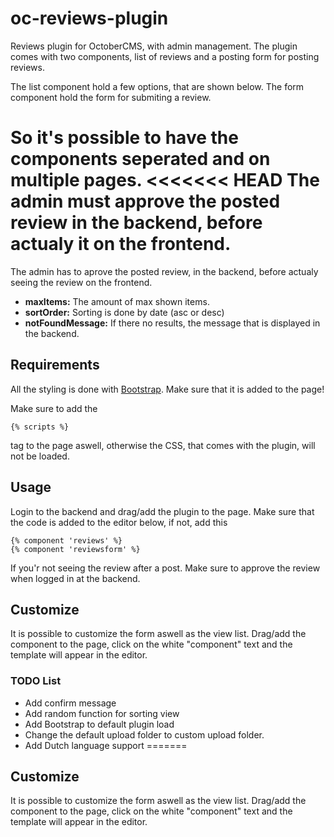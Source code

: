 # oc-reviews-plugin
Reviews plugin for OctoberCMS, with admin management. The plugin comes with two components, list of reviews and a posting form for posting reviews.

The list component hold a few options, that are shown below.
The form component hold the form for submiting a review. 

So it's possible to have the components seperated and on multiple pages.
<<<<<<< HEAD
The admin must approve the posted review in the backend, before actualy it on the frontend.
=======
The admin has to aprove the posted review, in the backend, before actualy seeing the review on the frontend.


- **maxItems:** The amount of max shown items.
- **sortOrder:** Sorting is done by date (asc or desc)
- **notFoundMessage:** If there no results, the message that is displayed in the backend.


## Requirements
All the styling is done with [Bootstrap](http://getbootstrap.com/getting-started/#download-cdn). Make sure that it is added to the page!

Make sure to add the
```
{% scripts %}
```
tag to the page aswell, otherwise the CSS, that comes with the plugin, will not be loaded.


## Usage
Login to the backend and drag/add the plugin to the page. Make sure that the code is added to the editor below, if not, add this
```
{% component 'reviews' %}
{% component 'reviewsform' %}
```


If you'r not seeing the review after a post. Make sure to approve the review when logged in at the backend.

## Customize
It is possible to customize the form aswell as the view list. 
Drag/add the component to the page, click on the white "component" text and the template will appear in the editor. 


### TODO List
- Add confirm message
- Add random function for sorting view
- Add Bootstrap to default plugin load
- Change the default upload folder to custom upload folder.
- Add Dutch language support
=======
## Customize
It is possible to customize the form aswell as the view list. 
Drag/add the component to the page, click on the white "component" text and the template will appear in the editor. 
